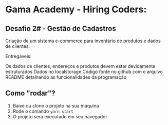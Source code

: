 # Gama Academy - Hiring Coders:
## Desafio 2# - Gestão de Cadastros
Criação de um sistema e-commerce para inventário de produtos e dados de clientes:

Entregáveis:

Os dados de clientes, endereços e produtos devem estar devidamente estruturados
Dados no localstorage
Código fonte no github com o arquivo README detalhando as funcionalidades da programação

## Como "rodar"?
1. Baixe ou clone o projeto na sua máquina
2. Rode o comando ```yarn start```
3. O projeto será executado em seu navegador